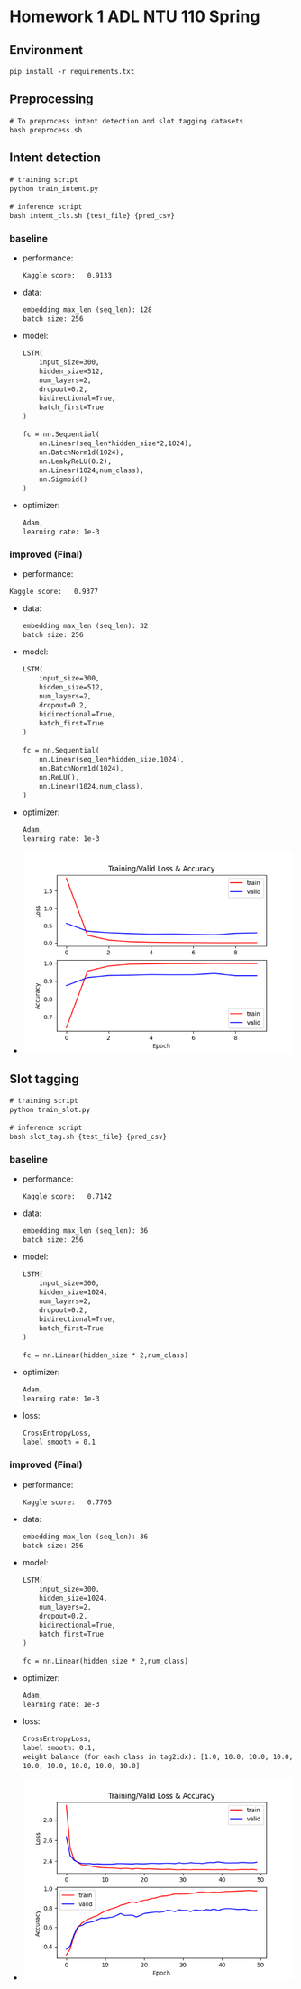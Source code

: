 # Homework 1 ADL NTU 110 Spring

## Environment
```shell
pip install -r requirements.txt
```

## Preprocessing
```shell
# To preprocess intent detection and slot tagging datasets
bash preprocess.sh
```

## Intent detection
```shell
# training script
python train_intent.py

# inference script
bash intent_cls.sh {test_file} {pred_csv}
```
### baseline
- performance:
    ```
    Kaggle score:   0.9133
    ```
- data:
    ```
    embedding max_len (seq_len): 128
    batch size: 256
    ```
- model:
    ```
    LSTM(
        input_size=300,
        hidden_size=512,
        num_layers=2,
        dropout=0.2,
        bidirectional=True,
        batch_first=True
    )
    
    fc = nn.Sequential(
        nn.Linear(seq_len*hidden_size*2,1024),
        nn.BatchNorm1d(1024),
        nn.LeakyReLU(0.2),
        nn.Linear(1024,num_class),
        nn.Sigmoid()
    )
    ```
- optimizer:
    ```
    Adam,
    learning rate: 1e-3
    ```

### improved (Final)
- performance:
```
Kaggle score:   0.9377
```
- data: 
    ```
    embedding max_len (seq_len): 32
    batch size: 256
    ```
- model: 
    ```
    LSTM(
        input_size=300,
        hidden_size=512,
        num_layers=2,
        dropout=0.2,
        bidirectional=True,
        batch_first=True
    )
    
    fc = nn.Sequential(
        nn.Linear(seq_len*hidden_size,1024),
        nn.BatchNorm1d(1024),
        nn.ReLU(),
        nn.Linear(1024,num_class),
    )
    ```
- optimizer:
    ```
    Adam,
    learning rate: 1e-3

- ![image](https://github.com/AnHou77/NTU_ADL_HW/blob/master/hw1/acc.png)

## Slot tagging
```shell
# training script
python train_slot.py

# inference script
bash slot_tag.sh {test_file} {pred_csv}
```
### baseline
- performance:
    ```
    Kaggle score:   0.7142
    ```
- data:
    ```
    embedding max_len (seq_len): 36
    batch size: 256
    ```
- model:
    ```
    LSTM(
        input_size=300,
        hidden_size=1024,
        num_layers=2,
        dropout=0.2,
        bidirectional=True,
        batch_first=True
    )
    
    fc = nn.Linear(hidden_size * 2,num_class)
    ```
- optimizer:
    ```
    Adam,
    learning rate: 1e-3
    ```
- loss:
    ```
    CrossEntropyLoss,
    label smooth = 0.1
    ```
### improved (Final)
- performance:
    ```
    Kaggle score:   0.7705
    ```
- data:
    ```
    embedding max_len (seq_len): 36
    batch size: 256
    ```
- model:
    ```
    LSTM(
        input_size=300,
        hidden_size=1024,
        num_layers=2,
        dropout=0.2,
        bidirectional=True,
        batch_first=True
    )
    
    fc = nn.Linear(hidden_size * 2,num_class)
    ```
- optimizer:
    ```
    Adam,
    learning rate: 1e-3
    ```
- loss:
    ```
    CrossEntropyLoss,
    label smooth: 0.1,
    weight balance (for each class in tag2idx): [1.0, 10.0, 10.0, 10.0, 10.0, 10.0, 10.0, 10.0, 10.0]
    ```
- ![image](https://github.com/AnHou77/NTU_ADL_HW/blob/master/hw1/acc_slot.png)
